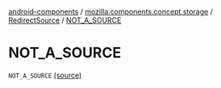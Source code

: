 [android-components](../../index.md) / [mozilla.components.concept.storage](../index.md) / [RedirectSource](index.md) / [NOT_A_SOURCE](./-n-o-t_-a_-s-o-u-r-c-e.md)

# NOT_A_SOURCE

`NOT_A_SOURCE` [(source)](https://github.com/mozilla-mobile/android-components/blob/master/components/concept/storage/src/main/java/mozilla/components/concept/storage/HistoryStorage.kt#L148)